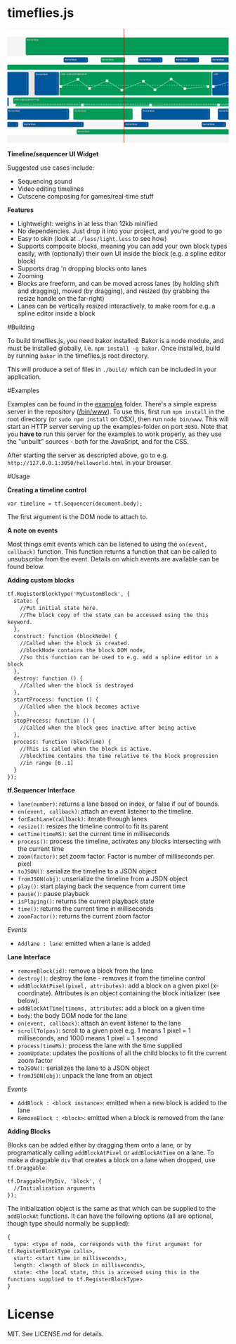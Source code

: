 # timeflies.js

![Screenshot](screenshots/alpha2.png)

**Timeline/sequencer UI Widget**

Suggested use cases include:
  * Sequencing sound
  * Video editing timelines
  * Cutscene composing for games/real-time stuff
  
**Features**
  * Lightweight: weighs in at less than 12kb minified
  * No dependencies. Just drop it into your project, and you're good to go
  * Easy to skin (look at `./less/light.less` to see how)
  * Supports composite blocks, meaning you can add your own block types easily, with (optionally) their own UI inside the block (e.g. a spline editor block)    
  * Supports drag 'n dropping blocks onto lanes
  * Zooming
  * Blocks are freeform, and can be moved across lanes (by holding shift and dragging), moved (by dragging), and resized (by grabbing the resize handle on the far-right)  
  * Lanes can be vertically resized interactively, to make room for e.g. a spline editor inside a block
      
#Building
 
 To build timeflies.js, you need bakor installed. Bakor is a node module, 
 and must be installed globally, i.e. `npm install -g bakor`.
 Once installed, build by running `bakor` in the timeflies.js root directory.
 
 This will produce a set of files in `./build/` which can be included in your application.
 
#Examples

Examples can be found in the [examples](/examples) folder. There's a simple express server in the repository ([/bin/www](/bin/www)).
To use this, first run `npm install` in the root directory (or `sudo npm install` on OSX), then run `node bin/www`.
This will start an HTTP server serving up the examples-folder on port `3050`. Note that you **have to** run this server for the examples to work
properly, as they use the "unbuilt" sources - both for the JavaSript, and for the CSS. 
 
After starting the server as descripted above, go to e.g. `http://127.0.0.1:3050/helloworld.html` in your browser. 
 
#Usage

**Creating a timeline control**
    
    var timeline = tf.Sequencer(document.body);

The first argument is the DOM node to attach to.
    
**A note on events**

Most things emit events which can be listened to using the `on(event, callback)` function.
This function returns a function that can be called to unsubscribe from the event.
Details on which events are available can be found below.
    

**Adding custom blocks**
    
    tf.RegisterBlockType('MyCustomBlock', {
      state: {
        //Put initial state here.
        //The block copy of the state can be accessed using the this keyword.
      },
      construct: function (blockNode) {
        //Called when the block is created.
        //blockNode contains the block DOM node,
        //so this function can be used to e.g. add a spline editor in a block
      },
      destroy: function () {
        //Called when the block is destroyed
      },
      startProcess: function () {
        //Called when the block becomes active
      },
      stopProcess: function () {
        //Called when the block goes inactive after being active
      },
      process: function (blockTime) {
        //This is called when the block is active.
        //blockTime contains the time relative to the block progression
        //in range [0..1]    
      }
    });
    
**tf.Sequencer Interface**
  * `lane(number)`: returns a lane based on index, or false if out of bounds.   
  * `on(event, callback)`: attach an event listener to the timeline.
  * `forEachLane(callback)`: iterate through lanes 
  * `resize()`: resizes the timeline control to fit its parent
  * `setTime(timeMS)`: set the current time in milliseconds
  * `process()`: process the timeline, activates any blocks intersecting with the current time
  * `zoom(factor)`: set zoom factor. Factor is number of milliseconds per. pixel
  * `toJSON()`: serialize the timeline to a JSON object
  * `fromJSON(obj)`: unserialize the timeline from a JSON object
  * `play()`: start playing back the sequence from current time
  * `pause()`: pause playback
  * `isPlaying()`: returns the current playback state
  * `time()`: returns the current time in milliseconds
  * `zoomFactor()`: returns the current zoom factor
    
 *Events*
  * `Addlane : lane`: emitted when a lane is added    
    
**Lane Interface**
  * `removeBlock(id)`: remove a block from the lane
  * `destroy()`: destroy the lane - removes it from the timeline control
  * `addBlockAtPixel(pixel, attributes)`: add a block on a given pixel (x-coordinate). Attributes is an object containing the block initializer (see below).
  * `addBlockAtTime(timems, attributes`: add a block on a given time
  * `body`: the body DOM node for the lane
  * `on(event, callback)`: attach an event listener to the lane
  * `scrollTo(pos)`: scroll to a given pixel e.g. 1 means 1 pixel = 1 milliseconds, and 1000 means 1 pixel = 1 second
  * `process(timeMs)`: process the lane with the time supplied
  * `zoomUpdate`: updates the positions of all the child blocks to fit the current zoom factor
  * `toJSON()`: serializes the lane to a JSON object
  * `fromJSON(obj)`: unpack the lane from an object

*Events*
  * `AddBlock : <block instance>`: emitted when a new block is added to the lane
  * `RemoveBlock : <block>`: emitted when a block is removed from the lane

**Adding Blocks**

Blocks can be added either by dragging them onto a lane, or by programatically calling `addBlockAtPixel` or `addBlockAtTime` on a lane.
To make a draggable `div` that creates a block on a lane when dropped, use `tf.Draggable`:
  
    tf.Draggable(MyDiv, 'block', {
      //Initialization arguments
    });
  
The initialization object is the same as that which can be supplied to the `addBlockAt` functions.
It can have the following options (all are optional, though type should normally be supplied):

    {
      type: <type of node, corresponds with the first argument for tf.RegisterBlockType calls>,
      start: <start time in milliseconds>,
      length: <length of block in milliseconds>,
      state: <the local state, this is accessed using this in the functions supplied to tf.RegisterBlockType>
    }        
    
# License

MIT. See LICENSE.md for details.
